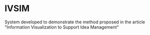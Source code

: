 # IVSIM
System developed to demonstrate the method proposed in the article "Information Visualization to Support Idea Management"
